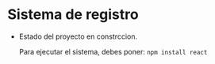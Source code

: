 <h1>Sistema de registro</h1>

- Estado del proyecto en constrccion.

  Para ejecutar el sistema, debes poner:
  ```npm install react```

